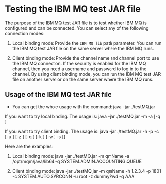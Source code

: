 # Testing the IBM MQ test JAR file

The purpose of the IBM MQ test JAR file is to test whether IBM MQ is configured and can be connected. You can select any of the following connection modes:

1. Local binding mode: Provide the `IBM MQ lib` path parameter. You can run the IBM MQ test JAR file on the same server where the IBM MQ runs.

2. Client binding mode: Provide the channel name and channel port to use the IBM MQ connection. If the security is enabled for the IBM MQ channel, then you need a username and password to log in to the channel. By using client binding mode, you can run the IBM MQ test JAR file on another server or on the same server where the IBM MQ runs. 

## Usage of the IBM MQ test JAR file

- You can get the whole usage with the command: java -jar ./testMQ.jar 

If you want to try local binding. The usage is: 
    java -jar ./testMQ.jar -m <qmgr-name> -a <lib-path> [-q <queueName>]

If you want to try client binding. The usage is:
    java -jar ./testMQ.jar -h <host> -p <port> -c <channel> [-u <user>] [-z <password>] [-q <queueName>] [-k <keystore>] [-w <keystore-password>] -s [<ciph-suite>]

Here are the examples:

1. Local binding mode:
java -jar ./testMQ.jar -m qmName -a /opt/mqm/java/lib64 -q SYSTEM.ADMIN.ACCOUNTING.QUEUE

2. Client binding mode:
java -jar ./testMQ.jar -m qmName -h 1.2.3.4 -p 1801 -c SYSTEM.AUTO.SVRCONN -u root -z dummyPwd -q AAA
